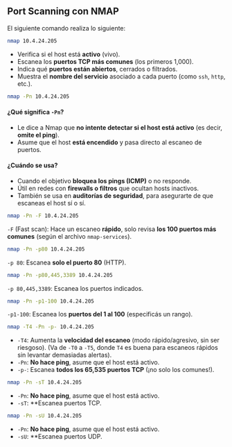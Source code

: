 ## Port Scanning con NMAP

El siguiente comando realiza lo siguiente:

```bash
nmap 10.4.24.205
```

- Verifica si el host está **activo** (vivo).
- Escanea los **puertos TCP más comunes** (los primeros 1,000).
- Indica qué **puertos están abiertos**, cerrados o filtrados.
- Muestra el **nombre del servicio** asociado a cada puerto (como `ssh`, `http`, etc.).

```bash
nmap -Pn 10.4.24.205
```

#### ¿Qué significa `-Pn`?

- Le dice a Nmap que **no intente detectar si el host está activo** (es decir, **omite el ping**).
- Asume que el host **está encendido** y pasa directo al escaneo de puertos.
#### ¿Cuándo se usa?

- Cuando el objetivo **bloquea los pings (ICMP)** o no responde.
- Útil en redes con **firewalls o filtros** que ocultan hosts inactivos.
- También se usa en **auditorías de seguridad**, para asegurarte de que escaneas el host sí o sí.

```bash
nmap -Pn -F 10.4.24.205
```

`-F` (Fast scan):  Hace un escaneo **rápido**, solo revisa **los 100 puertos más comunes** (según el archivo `nmap-services`).

```bash
nmap -Pn -p80 10.4.24.205
```

`-p 80`:   Escanea **solo el puerto 80** (HTTP).

```bash
nmap -Pn -p80,445,3389 10.4.24.205
```
  
`-p 80,445,3389`:   Escanea los puertos indicados.

```bash
nmap -Pn -p1-100 10.4.24.205
```

`-p1-100`:  Escanea los **puertos del 1 al 100** (especificás un rango).

```bash
nmap -T4 -Pn -p- 10.4.24.205
```

- `-T4`:  Aumenta la **velocidad del escaneo** (modo rápido/agresivo, sin ser riesgoso).  (Va de `-T0` a `-T5`, donde `T4` es buena para escaneos rápidos sin levantar demasiadas alertas).
- `-Pn`:  **No hace ping**, asume que el host está activo.
- `-p-`:   Escanea **todos los 65,535 puertos TCP** (¡no solo los comunes!).
```bash
nmap -Pn -sT 10.4.24.205
```

- `-Pn`:  **No hace ping**, asume que el host está activo.
- `-sT`:  **Escanea puertos TCP.

```bash
nmap -Pn -sU 10.4.24.205
```

- `-Pn`:  **No hace ping**, asume que el host está activo.
- `-sU`:  **Escanea puertos UDP.